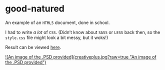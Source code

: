 # good-natured

An example of an `HTML5` document, done in school.

I had to write *a lot* of `CSS`.  (Didn’t know about `SASS` or `LESS` back
then, so the `style.css` file might look a bit messy, but it woks!)

Result can be viewed <a target="_blank" href="http://bengudro.insomnia247.nl/code/creativeplus/">here</a>.

<a target="_blank" href="http://bengudro.insomnia247.nl/code/creativeplus/">
![An image of the .PSD provided](creativeplus.jpg?raw=true "An image of the .PSD provided")
</a>
